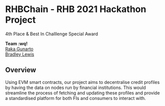 # RHBChain - RHB 2021 Hackathon Project
4th Place & Best In Challlenge Special Award

**Team :wq!**  
[Raka Gunarto](https://github.com/raka-gunarto)  
[Bradley Lewis](https://github.com/BradleyLewis08)  

## Overview

Using EVM smart contracts, our project aims to decentralise credit profiles by having the data on nodes run by financial institutions. This would streamline the process of fetching and updating these profiles and provide a standardised platform for both FIs and consumers to interact with.